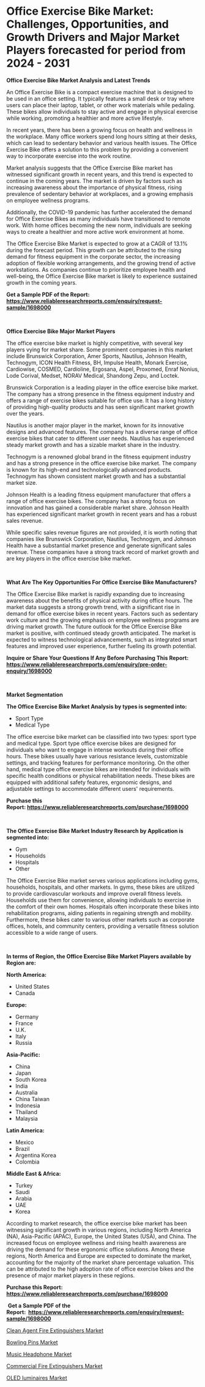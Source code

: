 <p><h1>Office Exercise Bike Market: Challenges, Opportunities, and Growth Drivers and Major Market Players forecasted for period from 2024 - 2031</h1></p><p><strong>Office Exercise Bike Market Analysis and Latest Trends</strong></p>
<p><p>An Office Exercise Bike is a compact exercise machine that is designed to be used in an office setting. It typically features a small desk or tray where users can place their laptop, tablet, or other work materials while pedaling. These bikes allow individuals to stay active and engage in physical exercise while working, promoting a healthier and more active lifestyle.</p><p>In recent years, there has been a growing focus on health and wellness in the workplace. Many office workers spend long hours sitting at their desks, which can lead to sedentary behavior and various health issues. The Office Exercise Bike offers a solution to this problem by providing a convenient way to incorporate exercise into the work routine.</p><p>Market analysis suggests that the Office Exercise Bike market has witnessed significant growth in recent years, and this trend is expected to continue in the coming years. The market is driven by factors such as increasing awareness about the importance of physical fitness, rising prevalence of sedentary behavior at workplaces, and a growing emphasis on employee wellness programs.</p><p>Additionally, the COVID-19 pandemic has further accelerated the demand for Office Exercise Bikes as many individuals have transitioned to remote work. With home offices becoming the new norm, individuals are seeking ways to create a healthier and more active work environment at home.</p><p>The Office Exercise Bike Market is expected to grow at a CAGR of 13.1% during the forecast period. This growth can be attributed to the rising demand for fitness equipment in the corporate sector, the increasing adoption of flexible working arrangements, and the growing trend of active workstations. As companies continue to prioritize employee health and well-being, the Office Exercise Bike market is likely to experience sustained growth in the coming years.</p></p>
<p><strong>Get a Sample PDF of the Report:&nbsp; <a href="https://www.reliableresearchreports.com/enquiry/request-sample/1698000">https://www.reliableresearchreports.com/enquiry/request-sample/1698000</a></strong></p>
<p>&nbsp;</p>
<p><strong>Office Exercise Bike Major Market Players</strong></p>
<p><p>The office exercise bike market is highly competitive, with several key players vying for market share. Some prominent companies in this market include Brunswick Corporation, Amer Sports, Nautilus, Johnson Health, Technogym, ICON Health Fitness, BH, Impulse Health, Monark Exercise, Cardiowise, COSMED, Cardioline, Ergosana, Aspel, Proxomed, Enraf Nonius, Lode Corival, Medset, NORAV Medical, Shandong Zepu, and Loctek.</p><p>Brunswick Corporation is a leading player in the office exercise bike market. The company has a strong presence in the fitness equipment industry and offers a range of exercise bikes suitable for office use. It has a long history of providing high-quality products and has seen significant market growth over the years.</p><p>Nautilus is another major player in the market, known for its innovative designs and advanced features. The company has a diverse range of office exercise bikes that cater to different user needs. Nautilus has experienced steady market growth and has a sizable market share in the industry.</p><p>Technogym is a renowned global brand in the fitness equipment industry and has a strong presence in the office exercise bike market. The company is known for its high-end and technologically advanced products. Technogym has shown consistent market growth and has a substantial market size.</p><p>Johnson Health is a leading fitness equipment manufacturer that offers a range of office exercise bikes. The company has a strong focus on innovation and has gained a considerable market share. Johnson Health has experienced significant market growth in recent years and has a robust sales revenue.</p><p>While specific sales revenue figures are not provided, it is worth noting that companies like Brunswick Corporation, Nautilus, Technogym, and Johnson Health have a substantial market presence and generate significant sales revenue. These companies have a strong track record of market growth and are key players in the office exercise bike market.</p></p>
<p>&nbsp;</p>
<p><strong>What Are The Key Opportunities For Office Exercise Bike Manufacturers?</strong></p>
<p><p>The Office Exercise Bike market is rapidly expanding due to increasing awareness about the benefits of physical activity during office hours. The market data suggests a strong growth trend, with a significant rise in demand for office exercise bikes in recent years. Factors such as sedentary work culture and the growing emphasis on employee wellness programs are driving market growth. The future outlook for the Office Exercise Bike market is positive, with continued steady growth anticipated. The market is expected to witness technological advancements, such as integrated smart features and improved user experience, further fueling its growth potential.</p></p>
<p><strong>Inquire or Share Your Questions If Any Before Purchasing This Report: <a href="https://www.reliableresearchreports.com/enquiry/pre-order-enquiry/1698000">https://www.reliableresearchreports.com/enquiry/pre-order-enquiry/1698000</a></strong></p>
<p>&nbsp;</p>
<p><strong>Market Segmentation</strong></p>
<p><strong>The Office Exercise Bike Market Analysis by types is segmented into:</strong></p>
<p><ul><li>Sport Type</li><li>Medical Type</li></ul></p>
<p><p>The office exercise bike market can be classified into two types: sport type and medical type. Sport type office exercise bikes are designed for individuals who want to engage in intense workouts during their office hours. These bikes usually have various resistance levels, customizable settings, and tracking features for performance monitoring. On the other hand, medical type office exercise bikes are intended for individuals with specific health conditions or physical rehabilitation needs. These bikes are equipped with additional safety features, ergonomic designs, and adjustable settings to accommodate different users' requirements.</p></p>
<p><strong>Purchase this Report:&nbsp;<a href="https://www.reliableresearchreports.com/purchase/1698000">https://www.reliableresearchreports.com/purchase/1698000</a></strong></p>
<p>&nbsp;</p>
<p><strong>The Office Exercise Bike Market Industry Research by Application is segmented into:</strong></p>
<p><ul><li>Gym</li><li>Households</li><li>Hospitals</li><li>Other</li></ul></p>
<p><p>The Office Exercise Bike market serves various applications including gyms, households, hospitals, and other markets. In gyms, these bikes are utilized to provide cardiovascular workouts and improve overall fitness levels. Households use them for convenience, allowing individuals to exercise in the comfort of their own homes. Hospitals often incorporate these bikes into rehabilitation programs, aiding patients in regaining strength and mobility. Furthermore, these bikes cater to various other markets such as corporate offices, hotels, and community centers, providing a versatile fitness solution accessible to a wide range of users.</p></p>
<p>&nbsp;</p>
<p><strong>In terms of Region, the Office Exercise Bike Market Players available by Region are:</strong></p>
<p>
    <p> <strong> North America: </strong>
        <ul>
            <li>United States</li>
            <li>Canada</li>
        </ul>
        </p> 
    <p> <strong> Europe: </strong>
        <ul>
            <li>Germany</li>
            <li>France</li>
            <li>U.K.</li>
            <li>Italy</li>
            <li>Russia</li>
        </ul>
        </p> 
    <p> <strong> Asia-Pacific: </strong>
        <ul>
            <li>China</li>
            <li>Japan</li>
            <li>South Korea</li>
            <li>India</li>
            <li>Australia</li>
            <li>China Taiwan</li>
            <li>Indonesia</li>
            <li>Thailand</li>
            <li>Malaysia</li>
        </ul>
        </p> 
    <p> <strong> Latin America: </strong>
        <ul>
            <li>Mexico</li>
            <li>Brazil</li>
            <li>Argentina Korea</li>
            <li>Colombia</li>
        </ul>
        </p> 
    <p> <strong> Middle East & Africa: </strong>
        <ul>
            <li>Turkey</li>
            <li>Saudi</li>
            <li>Arabia</li>
            <li>UAE</li>
            <li>Korea</li>
        </ul>
    </p>
    </p>
<p><p>According to market research, the office exercise bike market has been witnessing significant growth in various regions, including North America (NA), Asia-Pacific (APAC), Europe, the United States (USA), and China. The increased focus on employee wellness and rising health awareness are driving the demand for these ergonomic office solutions. Among these regions, North America and Europe are expected to dominate the market, accounting for the majority of the market share percentage valuation. This can be attributed to the high adoption rate of office exercise bikes and the presence of major market players in these regions.</p></p>
<p><strong>Purchase this Report: <a href="https://www.reliableresearchreports.com/purchase/1698000">https://www.reliableresearchreports.com/purchase/1698000</a></strong></p>
<p>&nbsp;<strong>Get a Sample PDF of the Report:&nbsp;&nbsp;<a href="https://www.reliableresearchreports.com/enquiry/request-sample/1698000">https://www.reliableresearchreports.com/enquiry/request-sample/1698000</a></strong></p>
<p><strong></strong></p>
<p><p><a href="https://github.com/bracarafogo/Market-Research-Report-List-1/blob/main/clean-agent-fire-extinguishers-market.md">Clean Agent Fire Extinguishers Market</a></p><p><a href="https://github.com/mohamedbakry57/Market-Research-Report-List-1/blob/main/bowling-pins-market.md">Bowling Pins Market</a></p><p><a href="https://github.com/laholand/Market-Research-Report-List-1/blob/main/music-headphone-market.md">Music Headphone Market</a></p><p><a href="https://github.com/antony131rp/Market-Research-Report-List-1/blob/main/commercial-fire-extinguishers-market.md">Commercial Fire Extinguishers Market</a></p><p><a href="https://github.com/sougarounis/Market-Research-Report-List-1/blob/main/oled-luminaires-market.md">OLED luminaires Market</a></p></p>